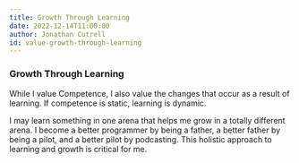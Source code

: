 ```yaml
---
title: Growth Through Learning
date: 2022-12-14T11:00:00
author: Jonathan Cutrell
id: value-growth-through-learning
---
```


### Growth Through Learning

While I value Competence, I also value the changes that occur as a result of learning. If competence is static, learning is dynamic.

I may learn something in one arena that helps me grow in a totally different arena. I become a better programmer by being a father, a better father by being a pilot, and a better pilot by podcasting. This holistic approach to learning and growth is critical for me.
